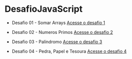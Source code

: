 # DesafioJavaScript
- Desafio 01 - Somar Arrays
[Acesse o desafio 1](https://github.com/fernandokerico/DesafioJavaScript/blob/main/SomarArray) 

- Desafio 02 - Numeros Primos
[Acesse o desafio 2](https://github.com/fernandokerico/DesafioJavaScript/blob/main/numerosPrimos)

- Desafio 03 - Palíndromo
[Acesse o desafio 3](https://github.com/fernandokerico/DesafioJavaScript/blob/main/pal%C3%ADndromo)

- Desafio 04 - Pedra, Papel e Tesoura
[Acesse o desafio 4](https://github.com/fernandokerico/DesafioJavaScript/blob/main/PedraPapelTesoura)

